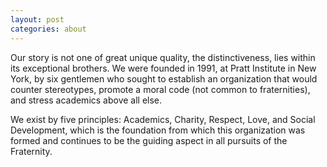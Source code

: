 ```yaml
---
layout: post
categories: about
---
```


Our story is not one of great unique quality, the distinctiveness, lies within its exceptional brothers. We were founded in 1991, at Pratt Institute in New York, by six gentlemen who sought to establish an organization that would counter stereotypes, promote a moral code (not common to fraternities), and stress academics above all else. 

We exist by five principles: Academics, Charity, Respect, Love, and Social Development, which is the foundation from which this organization was formed and continues to be the guiding aspect in all pursuits of the Fraternity.
